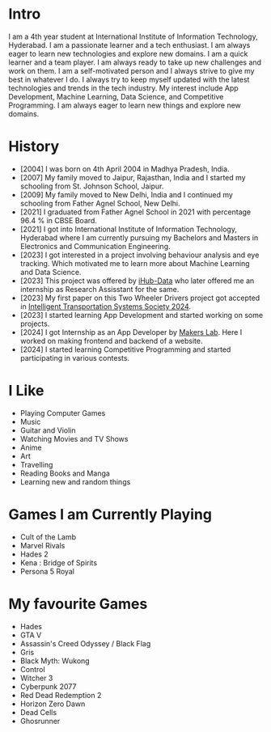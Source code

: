 # Intro

I am a 4th year student at International Institute of Information Technology, Hyderabad. I am a passionate learner and a tech enthusiast. I am always eager to learn new technologies and explore new domains. I am a quick learner and a team player. I am always ready to take up new challenges and work on them. I am a self-motivated person and I always strive to give my best in whatever I do. I always try to keep myself updated with the latest technologies and trends in the tech industry. My interest include App Development, Machine Learning, Data Science, and Competitive Programming. I am always eager to learn new things and explore new domains.

# History
- [2004] I was born on 4th April 2004 in Madhya Pradesh, India.
- [2007] My family moved to Jaipur, Rajasthan, India and I started my schooling from St. Johnson School, Jaipur.
- [2009] My family moved to New Delhi, India and I continued my schooling from Father Agnel School, New Delhi.
- [2021] I graduated from Father Agnel School in 2021 with percentage 96.4 % in CBSE Board.
- [2021] I got into International Institute of Information Technology, Hyderabad where I am currently pursuing my Bachelors and Masters in Electronics and Communication Engineering.
- [2023] I got interested in a project involving behaviour analysis and eye tracking. Which motivated me to learn more about Machine Learning and Data Science. 
- [2023] This project was offered by [iHub-Data](https://ihub-data.iiit.ac.in/) who later offered me an internship as Research Assisstant for the same.
- [2023] My first paper on this Two Wheeler Drivers project got accepted in [Intelligent Transportation Systems Society 2024](https://ieee-itss.org/conf/itsc/).
- [2023] I started learning App Development and started working on some projects.
- [2024] I got Internship as an App Developer by [Makers Lab](https://www.iiit.ac.in/makerslab/). Here I worked on making frontend and backend of a website.
- [2024] I started learning Competitive Programming and started participating in various contests.


# I Like

- Playing Computer Games 
- Music
- Guitar and Violin
- Watching Movies and TV Shows
- Anime
- Art
- Travelling
- Reading Books and Manga
- Learning new and random things


# Games I am Currently Playing
- Cult of the Lamb
- Marvel Rivals
- Hades 2
- Kena : Bridge of Spirits
- Persona 5 Royal

# My favourite Games
- Hades
- GTA V
- Assassin's Creed Odyssey / Black Flag
- Gris
- Black Myth: Wukong
- Control
- Witcher 3
- Cyberpunk 2077
- Red Dead Redemption 2
- Horizon Zero Dawn
- Dead Cells
- Ghosrunner
